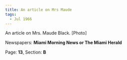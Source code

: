 ```yaml
---  
title: An article on Mrs Maude  
tags:  
  - Jul 1966  
---  
```

  
An article on Mrs. Maude Black. [Photo]  
  
Newspapers: **Miami Morning News or The Miami Herald**  
  
Page: **13**, Section: **B** 
